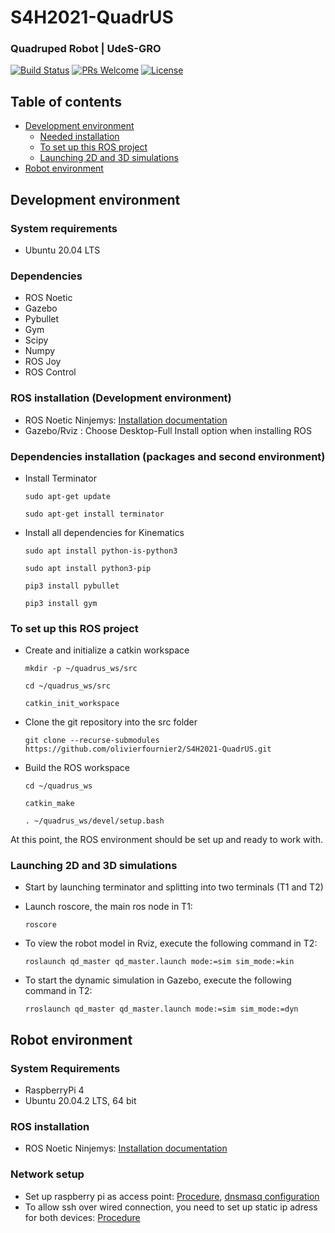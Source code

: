 # S4H2021-QuadrUS

### Quadruped Robot | UdeS-GRO
[![Build Status](https://www.travis-ci.com/olivierfournier2/S4H2021-QuadrUS.svg?branch=main)](https://www.travis-ci.com/olivierfournier2/S4H2021-QuadrUS) [![PRs Welcome](https://img.shields.io/badge/PRs-welcome-brightgreen.svg?style=flat-square)](http://makeapullrequest.com) [![License](https://img.shields.io/badge/License-BSD%203--Clause-blue.svg)](https://opensource.org/licenses/BSD-3-Clause)

## Table of contents
* [Development environment](#Development-environment)
    * [Needed installation](#ROS-installation)
    * [To set up this ROS project](#to-set-up-this-ROS-project)
    * [Launching 2D and 3D simulations](#Launching-2D-and-3D-simulations)
* [Robot environment](#Robot-environment)

## Development environment 

### System requirements
- Ubuntu 20.04 LTS

### Dependencies
- ROS Noetic
- Gazebo
- Pybullet
- Gym
- Scipy
- Numpy
- ROS Joy
- ROS Control


### ROS installation (Development environment)
- ROS Noetic Ninjemys:  [Installation documentation](http://wiki.ros.org/noetic/Installation/Ubuntu)
- Gazebo/Rviz : Choose Desktop-Full Install option when installing ROS

### Dependencies installation (packages and second environment)
- Install Terminator

    ```
    sudo apt-get update
    ```
    ```
    sudo apt-get install terminator
    ```
- Install all dependencies for Kinematics

    ```
    sudo apt install python-is-python3
    ```
    ```
    sudo apt install python3-pip
    ```
    ```
    pip3 install pybullet
    ```
    ```
    pip3 install gym
    ```
### To set up this ROS project
- Create and initialize a catkin workspace

    ```
    mkdir -p ~/quadrus_ws/src
    ```
    ```
    cd ~/quadrus_ws/src
    ```
    ```
    catkin_init_workspace
    ```

- Clone the git repository into the src folder

    ```
    git clone --recurse-submodules https://github.com/olivierfournier2/S4H2021-QuadrUS.git
    ```

- Build the ROS workspace
    ```
    cd ~/quadrus_ws
    ```

    ```
    catkin_make
    ```

    ```
    . ~/quadrus_ws/devel/setup.bash
    ```

At this point, the ROS environment should be set up and ready to work with.

### Launching 2D and 3D simulations
- Start by launching terminator and splitting into two terminals (T1 and T2)

- Launch roscore, the main ros node in T1:
    ```
    roscore 
    ```
    
- To view the robot model in Rviz, execute the following command in T2: 
    ```
    roslaunch qd_master qd_master.launch mode:=sim sim_mode:=kin
    ```

- To start the dynamic simulation in Gazebo, execute the following command in T2:
    ```
    rroslaunch qd_master qd_master.launch mode:=sim sim_mode:=dyn
    ```

## Robot environment

### System Requirements
- RaspberryPi 4
- Ubuntu 20.04.2 LTS, 64 bit

### ROS installation
- ROS Noetic Ninjemys:  [Installation documentation](http://wiki.ros.org/noetic/Installation/Ubuntu)

### Network setup
- Set up raspberry pi as access point: [Procedure](https://gist.github.com/ExtremeGTX/ea1d1c12dde8261b263ab2fead983dc8), [dnsmasq configuration](https://computingforgeeks.com/install-and-configure-dnsmasq-on-ubuntu-18-04-lts/)
- To allow ssh over wired connection, you need to set up static ip adress for both devices: [Procedure](https://linuxize.com/post/how-to-configure-static-ip-address-on-ubuntu-20-04/)



